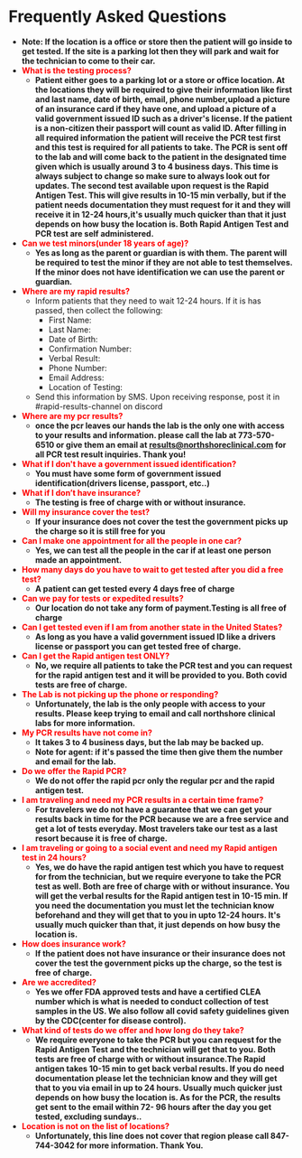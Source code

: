 # Frequently Asked Questions
* **Note: If the location is a office or store then the patient will go inside to get tested. If the site is a parking lot then they will park and wait for the technician to come to their car.**
* **<font color="red">What is the testing process?</font>**
    * **Patient either goes to a parking lot or a store or office location. At the locations they will be required to give their information like first and last name, date of birth, email, phone number,upload a picture of an insurance card if they have one, and upload a picture of a valid government issued ID such as a driver's license. If the patient is a non-citizen their passport will count as valid ID. After filling in all required information the patient will receive the PCR test first and this test is required for all patients to take. The PCR is sent off to the lab and will come back to the patient in the designated time given which is usually around 3 to 4 business days. This time is always subject to change so make sure to always look out for updates. The second test available upon request is the Rapid Antigen Test. This will give results in 10-15 min verbally, but if the patient needs documentation they must request for it and they will receive it in 12-24 hours,it's usually much quicker than that it just depends on how busy the location is. Both Rapid Antigen Test and PCR test are self administered.**
* **<font color="red">Can we test minors(under 18 years of age)?</font>**
    * **Yes as long as the parent or guardian is with them. The parent will be required to test the minor if they are not able to test themselves. If the minor does not have identification we can use the parent or guardian.**
* **<font color="red">Where are my rapid results?</font>**
    * Inform patients that they need to wait 12-24 hours. If it is has passed, then collect the following:
        * First Name: 
        * Last Name:
        * Date of Birth: 
        * Confirmation Number:  
        * Verbal Result: 
        * Phone Number: 
        * Email Address:  
        * Location of Testing: 
    * Send this information by SMS. Upon receiving response, post it in #rapid-results-channel on discord
* **<font color="red">Where are my pcr results?</font>**
    * **once the pcr leaves our hands the lab is the only one with access to your results and information. please call the lab at 773-570-6510 or give them an email at results@northshoreclinical.com for all PCR test result inquiries. Thank you!**
* **<font color="red">What if I don't have a government issued identification?</font>**
    * **You must have some form of government issued identification(drivers license, passport, etc..)**
* **<font color="red">What if I don’t have insurance?</font>**
    * **The testing is free of charge with or without insurance.**
* **<font color="red">Will my insurance cover the test?</font>**
    * **If your insurance does not cover the test the government picks up the charge so it is still free for you**
* **<font color="red">Can I make one appointment for all the people in one car?</font>**
    * **Yes, we can test all the people in the car if at least one person made an appointment.**
* **<font color="red">How many days do you have to wait to get tested after you did a free test?</font>**
    * **A patient can get tested every 4 days free of charge**
* **<font color="red">Can we pay for tests or expedited results?</font>**
    * **Our location do not take any form of payment.Testing is all free of charge**
*  **<font color="red">Can I get tested even if I am from another state in the United States?</font>**
    * **As long as you have a valid government issued ID like a drivers license or passport you can get tested free of charge.**
* **<font color="red">Can I get the Rapid antigen test ONLY?</font>**
    * **No, we require all patients to take the PCR test and you can request for the rapid antigen test and it will be provided to you. Both covid tests are free of charge.**
* **<font color="red">The Lab is not picking up the phone or responding?</font>**
    * **Unfortunately, the lab is the only people with access to your results. Please keep trying to email and call northshore clinical labs for more information.**
* **<font color="red">My PCR results have not come in?</font>**
    * **It takes 3 to 4 business days, but the lab may be backed up.** 
    * **Note for agent: if it's passed the time then give them the number and email for the lab.**
* **<font color="red">Do we offer the Rapid PCR?</font>**
    * **We do not offer the rapid pcr only the regular pcr and the rapid antigen test.**
* **<font color="red">I am traveling and need my PCR results in a certain time frame?</font>**
    * **For travelers we do not have a guarantee that we can get your results back in time for the PCR because we are a free service and get a lot of tests everyday. Most travelers take our test as a last resort because it is free of charge.**
* **<font color="red">I am traveling or going to a social event and need my Rapid antigen test in 24 hours?</font>**
    * **Yes, we do have the rapid antigen test which you have to request for from the technician, but we require everyone to take the PCR test as well. Both are free of charge with or without insurance. You will get the verbal results for the Rapid antigen test in 10-15 min. If you need the documentation you must let the technician know beforehand and they will get that to you in upto 12-24 hours. It's usually much quicker than that, it just depends on how busy the location is.**
* **<font color="red">How does insurance work?</font>**
    * **If the patient does not have insurance or their insurance does not cover the test the government picks up the charge, so the test is free of charge.**
* **<font color="red">Are we accredited?</font>**
    * **Yes we offer FDA approved tests and have a certified CLEA number which is what is needed to conduct collection of test samples in the US. We also follow all covid safety guidelines given by the CDC(center for disease control).**
* **<font color="red">What kind of tests do we offer and how long do they take?</font>**
    * **We require everyone to take the PCR but you can request for the Rapid Antigen Test and the technician will get that to you. Both tests are free of charge with or without insurance.The Rapid antigen takes 10-15 min to get back verbal results. If you do need documentation please let the technician know and they will get that to you via email in up to 24 hours. Usually much quicker just depends on how busy the location is. As for the PCR, the results get sent to the email within 72- 96 hours after the day you get tested, excluding sundays..**
* **<font color="red">Location is not on the list of locations?</font>**
    * **Unfortunately, this line does not cover that region please call 847-744-3042 for more information. Thank You.** 





